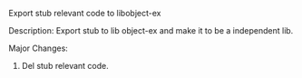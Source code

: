 Export stub relevant code to libobject-ex

Description:
Export stub to lib object-ex and make it to be a independent
lib.

Major Changes:
1. Del stub relevant code.
